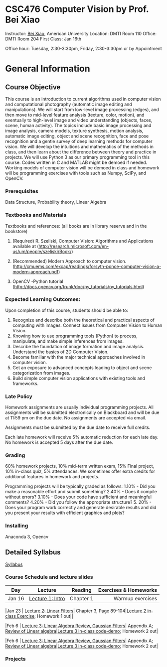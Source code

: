 # CSC476 Computer Vision by Prof. Bei Xiao

Instructor: <a href="https://sites.google.com/site/beixiao/">Bei Xiao</a>, American University
Location: DMTI Room 110
Office: DMTI Room 204
First Class: Jan 16th

Office hour: Tuesday, 2:30-3:30pm, Friday, 2:30-3:30pm or by Appointment



# General Information

## Course Objective
This course is an introduction to current algorithms used in computer vision and computational photography (automatic image editing and manipulations). We will start from low-level image processing (edges), and then move to mid-level feature analysis (texture, color, motion), and eventually to high-level image and video understanding (objects, faces, scene, human activity).  The topics include basic image processing and image analysis, camera models, texture synthesis, motion analysis, automatic image editing, object and scene recognition, face and pose recognition and a gentle survey of deep learning methods for computer vision. We will develop the intuitions and mathematics of the methods in class, and then learn about the difference between theory and practice in projects.
We will use Python 3 as our primary programming tool in this course. Codes written in C and MATLAB might be demoed if needed.  Working models of computer vision will be demoed in class and homework will be programming exercises with tools such as Numpy, SciPy, and OpenCV.  

### Prerequisites
Data Structure, Probability theory, Linear Algebra

### Textbooks and Materials
Textbooks and references: (all books are in library reserve and in the bookstore)  

1.	(Required) R. Szeliski, Computer Vision: Algorithms and Applications available at 
(http://research.microsoft.com/en-us/um/people/szeliski/Book/)

2.	(Recommended) Modern Approach to computer vision. 
(http://cmuems.com/excap/readings/forsyth-ponce-computer-vision-a-modern-approach.pdf)

3.	OpenCV -Python tutorial (http://docs.opencv.org/trunk/doc/py_tutorials/py_tutorials.html)

### Expected Learning Outcomes:

Upon completion of this course, students should be able to:

1. Recognize and describe both the theoretical and practical aspects of computing with images. Connect issues from Computer Vision to Human Vision.
2. Knowing how to use programming tools (Python) to process, manipulate, and make simple inferences from images. 
3. Describe the foundation of image formation and image analysis. Understand the basics of 2D Computer Vision.
4. Become familiar with the major technical approaches involved in computer vision. 
5. Get an exposure to advanced concepts leading to object and scene categorization from images.
6. Build simple computer vision applications with existing tools and frameworks.


### Late Policy

Homework assignments are usually individual programming projects.  All assignments will be submitted electronically on Blackboard and will be due at 11:59 pm on the due date. No assignments are accepted via email.

Assignments must be submitted by the due date to receive full credits.  

Each late homework will receive 5% automatic reduction for each late day. No homework is accepted 5 days after the due date. 

### Grading
60% homework projects, 10% mid-term written exam, 15% Final project, 10% in-class quiz, 5% attendances.  We sometimes offer extra credits for additional features in homework and projects. 

Programming projects will be typically graded as follows:
	1.10% - Did you make a reasonable effort and submit something?
	2.40% - Does it compile without errors?
	3.10% - Does your code have sufficient and meaningful comments?
	4.20% - Did you follow the appropriate structure?
	5. 20% - Does your program work correctly and generate desirable results and did you present your results with efficient graphics and plots?


### Installing

Anaconda 3, Opencv

## Detailed Syllabus

<p><a href="https://github.com/fruittree/CSC476ComputerVision/blob/master/CSC476_Syllabus_Xiao_2019S.pdf">Syllabus</a> </p> 



### Course Schedule and lecture slides

Day | Lecture | Reading    | Exercises & Homeworks 
----------- | ---------------- | ---------- | ---------:
|Jan 16 | <a href="https://github.com/fruittree/CSC476ComputerVision/blob/master/Lecture1.pdf">Lecture 1: Intro </a> | Chapter 1| Warmup exercises||

|Jan 23 | <a href="https://github.com/fruittree/CSC476ComputerVision/blob/master/Lecture2.pdf">Lecture 2: Linear Filters</a>| Chapter 3, Page 89-104|<a href="https://github.com/fruittree/CSC476ComputerVision/blob/master/Lecture2_InClassExercises.pdf">Lecture 2 in-class Exercise</a>; Homework 1 out||

|Feb 6 | <a href="https://github.com/fruittree/CSC476ComputerVision/blob/master/Lecture3.pdf">Lecture 3: Linear Algebra Review, Gaussian Filters</a>| Appendix A; <a href="http://www.deeplearningbook.org/contents/linear_algebra.html">Review of Linear algebra</a>|<a href="https://github.com/fruittree/CSC476ComputerVision/tree/master/Lecture3">Lecture 3 in-class code-demo</a>; Homework 2 out|

|Feb 6 | <a href="https://github.com/fruittree/CSC476ComputerVision/blob/master/Lecture3.pdf">Lecture 3: Linear Algebra Review, Gaussian Filters</a>| Appendix A; <a href="http://www.deeplearningbook.org/contents/linear_algebra.html">Review of Linear algebra</a>|<a href="https://github.com/fruittree/CSC476ComputerVision/tree/master/Lecture3">Lecture 3 in-class code-demo</a>; Homework 2 out|


### Projects






